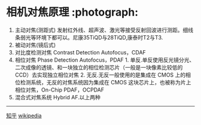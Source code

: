 # 相机对焦原理 :photograph:
1. 主动对焦(测距式)
  发射红外线、超声波、激光等接受反射回波进行测距。细线条弱光等环境下都可以。尼康35TiQD与28TiQD,康泰时T2与T3.
2. 被动对焦(镜后式)
  1. 对比度检测对焦 Contrast Detection Autofocus，CDAF
  2. 相位对焦 Phase Detection Autofocus，PDAF
    1. 单反.单反使用反光镜分光、二次成像的透镜、和一块独立的相位检测芯片（一般是一块像素比较低的 CCD）去实现独立相位对焦
    2. 无反.无反一般使用的是集成在 CMOS 上的相位检测系统，无反的对焦系统因为集成在 CMOS 这块芯片上，也被称为片上相位对焦，On-Chip PDAF，OCPDAF
  3. 混合式对焦系统 Hybrid AF.以上两种


------
  [知乎](https://zhuanlan.zhihu.com/p/142648872)
  [wikipedia](https://zh.wikipedia.org/wiki/%E8%87%AA%E5%8A%A8%E5%AF%B9%E7%84%A6#%E7%9B%B8%E4%BD%8D%E6%A3%80%E6%B5%8B%E5%AF%B9%E7%84%A6)

